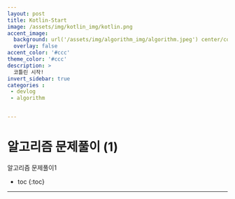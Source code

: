```yaml
---
layout: post
title: Kotlin-Start
image: /assets/img/kotlin_img/kotlin.png
accent_image: 
  background: url('/assets/img/algorithm_img/algorithm.jpeg') center/cover
  overlay: false
accent_color: '#ccc'
theme_color: '#ccc'
description: >
  코틀린 시작!
invert_sidebar: true
categories :
 - devlog
 - algorithm


---
```


# 알고리즘 문제풀이 (1)

알고리즘 문제풀이1



* toc
{:toc}


****

## 
